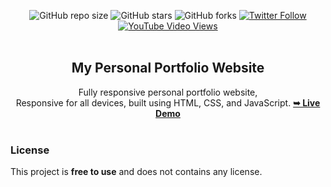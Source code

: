 <div align="center">
 
  ![GitHub repo size](https://img.shields.io/github/repo-size/thakurnaval/thakurnaval)
  ![GitHub stars](https://img.shields.io/github/stars/thakurnaval/thakurnaval?style=social)
  ![GitHub forks](https://img.shields.io/github/forks/thakurnaval/thakurnaval?style=social)
  [![Twitter Follow](https://img.shields.io/twitter/follow/nthakur_dot_com?style=social)](https://twitter.com/intent/follow?screen_name=nthakur_dot_com)
  [![YouTube Video Views](https://img.shields.io/youtube/views/SEvppxS8n3M?style=social)](https://www.youtube.com/@devopsism)
  <br />
  <br />
  <h2 align="center">My Personal Portfolio Website</h2>
  Fully responsive personal portfolio website, <br />Responsive for all devices, built using HTML, CSS, and JavaScript.
  <a href="https://nthakur.com"><strong>➥ Live Demo</strong></a>

</div>

<br />

### License

This project is **free to use** and does not contains any license.
